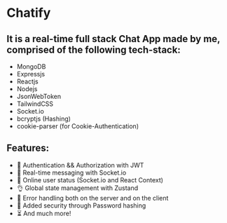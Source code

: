 
# Chatify
## It is a real-time full stack Chat App made by me, comprised of the following tech-stack: 

- MongoDB
- Expressjs
- Reactjs
- Nodejs
- JsonWebToken
- TailwindCSS
- Socket.io
- bcryptjs (Hashing)
- cookie-parser (for Cookie-Authentication)


## Features: 
- 🎃 Authentication && Authorization with JWT
- 👾 Real-time messaging with Socket.io
- 🚀 Online user status (Socket.io and React Context)
- 👌 Global state management with Zustand
- 🐞 Error handling both on the server and on the client
- 🔏 Added security through Password hashing 
- ⏳ And much more!
